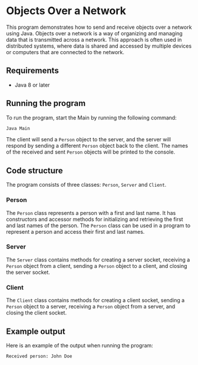 # Objects Over a Network

This program demonstrates how to send and receive objects over a network using Java. Objects over a network is a way of organizing and managing data that is transmitted across a network. This approach is often used in distributed systems, where data is shared and accessed by multiple devices or computers that are connected to the network.

## Requirements

- Java 8 or later

## Running the program

To run the program, start the Main by running the following command:

```sh
Java Main
```
The client will send a `Person` object to the server, and the server will respond by sending a different `Person` object back to the client. The names of the received and sent `Person` objects will be printed to the console.

## Code structure

The program consists of three classes: `Person`, `Server` and `Client`.

### Person

The `Person` class represents a person with a first and last name. It has constructors and accessor methods for initializing and retrieving the first and last names of the person. The `Person` class can be used in a program to represent a person and access their first and last names.

### Server

The `Server` class contains methods for creating a server socket, receiving a `Person` object from a client, sending a `Person` object to a client, and closing the server socket.

### Client

The `Client` class contains methods for creating a client socket, sending a `Person` object to a server, receiving a `Person` object from a server, and closing the client socket.

## Example output

Here is an example of the output when running the program:

```sh
Received person: John Doe
```

